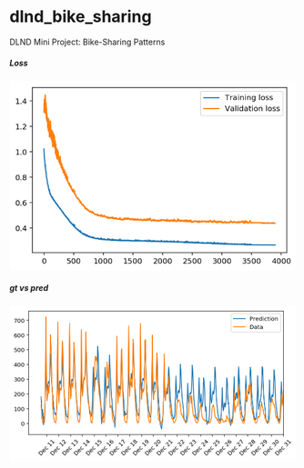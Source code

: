# dlnd_bike_sharing
DLND Mini Project: Bike-Sharing Patterns

##### Loss
![loss](loss.png "loss")

##### gt vs pred
![pred_vs_gt](pred_vs_gt.png "pred_vs_gt")

